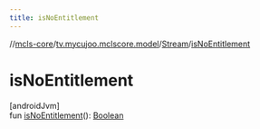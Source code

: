 ```yaml
---
title: isNoEntitlement
---
```

//[mcls-core](../../../index.html)/[tv.mycujoo.mclscore.model](../index.html)/[Stream](index.html)/[isNoEntitlement](is-no-entitlement.html)



# isNoEntitlement



[androidJvm]\
fun [isNoEntitlement](is-no-entitlement.html)(): [Boolean](https://kotlinlang.org/api/latest/jvm/stdlib/kotlin/-boolean/index.html)




